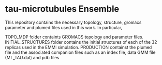 # tau-microtubules Ensemble


This repository contains the necessary topology, structure, gromacs parameter and plumed files used in this work. In particular,

TOPO_MDP folder containts GROMACS topology and parameter files.
INITIAL_STRUCTURES folder contains the initial structures of each of the 32 replicas used in the EMMI simulation.
PRODUCTION containst the plumed file and the associated companion files such as an index file, data GMM file (MT_TAU.dat) and pdb files
